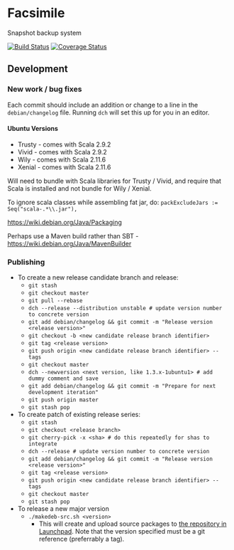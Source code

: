 # Facsimile
Snapshot backup system

[![Build Status](https://travis-ci.org/facsimile-linux/facsimile.svg?branch=master)](https://travis-ci.org/facsimile-linux/facsimile)
[![Coverage Status](https://coveralls.io/repos/github/facsimile-linux/facsimile/badge.svg?branch=master)](https://coveralls.io/github/facsimile-linux/facsimile?branch=master)

## Development

### New work / bug fixes

Each commit should include an addition or change to a line in the `debian/changelog` file. Running `dch` will set this up for you in an editor.

#### Ubuntu Versions

* Trusty - comes with Scala 2.9.2
* Vivid - comes with Scala 2.9.2
* Wily - comes with Scala 2.11.6
* Xenial - comes with Scala 2.11.6

Will need to bundle with Scala libraries for Trusty / Vivid, and require that Scala is installed and not bundle for Wily / Xenial.

To ignore scala classes while assembling fat jar, do: `packExcludeJars := Seq("scala-.*\\.jar"),`

https://wiki.debian.org/Java/Packaging

Perhaps use a Maven build rather than SBT - https://wiki.debian.org/Java/MavenBuilder

### Publishing

* To create a new release candidate branch and release:
  * `git stash`
  * `git checkout master`
  * `git pull --rebase`
  * `dch --release --distribution unstable # update version number to concrete version`
  * `git add debian/changelog && git commit -m "Release version <release version>"`
  * `git checkout -b <new candidate release branch identifier>`
  * `git tag <release version>`
  * `git push origin <new candidate release branch identifier> --tags`
  * `git checkout master`
  * `dch --newversion <next version, like 1.3.x-1ubuntu1> # add dummy comment and save`
  * `git add debian/changelog && git commit -m "Prepare for next development iteration"`
  * `git push origin master`
  * `git stash pop`
* To create patch of existing release series:
  * `git stash`
  * `git checkout <release branch>`
  * `git cherry-pick -x <sha> # do this repeatedly for shas to integrate`
  * `dch --release # update version number to concrete version`
  * `git add debian/changelog && git commit -m "Release version <release version>"`
  * `git tag <release version>`
  * `git push origin <new candidate release branch identifier> --tags`
  * `git checkout master`
  * `git stash pop`
* To release a new major version
  * `./makedeb-src.sh <version>`
    * This will create and upload source packages to [the repository in Launchpad](https://launchpad.net/~track16/+archive/ubuntu/ppa/+packages). Note that the version specified must be a git reference (preferrably a tag).
